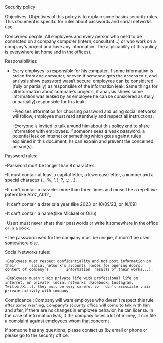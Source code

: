 Security policy 

Objectives: Objectives of this policy is to explain some basics security rules. This document is specific for rules about passwords and social networks use 

Concerned people: All employees and every person who need to be connected on a company computer (intern, consultant...) or who work on a company's project and have any information. The applicability of this policy is everywhere (at home and in the offices). 

Responsibilities:  

- Every employes is responsible for his computer, if some information is stolen 	from one computer, or even if someone gets the access to it, and analysis show 	password wasn’t secure, employees can be considered (fully or partially) as 	responsible of the information leak. Same things for all information about 		company’s projects, if analysis shows some information was leaked by an 		employee he can be considered as (fully or partially) responsible for this leak. 

	-Precises information for choosing password and using social networks will 		follow, employee must read attentively and respect all instructions. 

	-Everyone is invited to talk around him about this policy and to share information 	with employees. If someone sees a weak password, a potential leak on 		internet or something which goes 	against rules explained in this document, he 	can explain and prevent the concerned person(s). 

Password rules: 

-Password must be longer than 8 characters.  

-It must contain at least a capital letter, a lowercase letter, a number and a special character (_, %, /, !, ?, ;,: ...). 

-It can’t contain a caracter more than three times and musn’t be a repetitive patern like Ab12_Ab12_ 

-It can’t contain a date or a year (like 2023, or 10/09/23, or 10/09) 

-It can’t contain a name (like Michael or Oulu) 

-Users must never share their passwords or write it somewhere in the office or in a book. 

-The password used for the company must be unique, it musn’t be used somewhere else. 

Social Networks rules:  

	-Employees must respect confidentiality and not post information on their 		social network’s accounts (codes for opening doors, content of company’s 		information, results of their works...). 

	-Employees mustn't mix private life with professional life on internet, on private 	social networks (Facebook, Instagram, Twitter/X...), they must be very careful to 	don’t associate their private activity with company 

Complicance : Company will warn employee who doesn’t respect this rule after some warning, company’s security office will come to talk with him and after, if there are no changes in employee behavior, he can license. In the case of information leak, if the company loses a lot of money, it can file a complaint against employees whom that concerns.  

If someone has any questions, please contact us (by email or phone or please go to the security office.  
